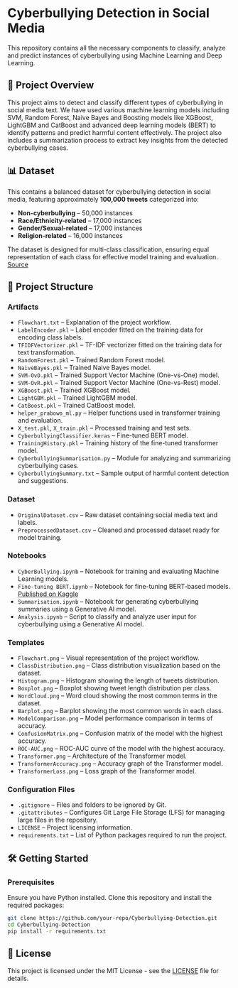 # Cyberbullying Detection in Social Media

This repository contains all the necessary components to classify, analyze and predict instances of cyberbullying using Machine Learning and Deep Learning.

## 🚀 Project Overview

This project aims to detect and classify different types of cyberbullying in social media text. We have used various machine learning models including SVM, Random Forest, Naive Bayes and Boosting models like XGBoost, LightGBM and CatBoost and advanced deep learning models (BERT) to identify patterns and predict harmful content effectively. The project also includes a summarization process to extract key insights from the detected cyberbullying cases.

## 📊 Dataset  

This contains a balanced dataset for cyberbullying detection in social media, featuring approximately **100,000 tweets** categorized into:  

- **Non-cyberbullying** – 50,000 instances  
- **Race/Ethnicity-related** – 17,000 instances  
- **Gender/Sexual-related** – 17,000 instances  
- **Religion-related** – 16,000 instances  

The dataset is designed for multi-class classification, ensuring equal representation of each class for effective model training and evaluation. [Source](https://www.kaggle.com/datasets/momo12341234/cyberbully-detection-dataset)

## 📂 Project Structure

### **Artifacts**
- `Flowchart.txt` – Explanation of the project workflow.
- `LabelEncoder.pkl` – Label encoder fitted on the training data for encoding class labels.
- `TFIDFVectorizer.pkl` – TF-IDF vectorizer fitted on the training data for text transformation.
- `RandomForest.pkl` – Trained Random Forest model.
- `NaiveBayes.pkl` – Trained Naive Bayes model.
- `SVM-OvO.pkl` – Trained Support Vector Machine (One-vs-One) model.
- `SVM-OvR.pkl` – Trained Support Vector Machine (One-vs-Rest) model.
- `XGBoost.pkl` – Trained XGBoost model.
- `LightGBM.pkl` – Trained LightGBM model.
- `CatBoost.pkl` – Trained CatBoost model.
- `helper_prabowo_ml.py` – Helper functions used in transformer training and evaluation.
- `X_test.pkl`, `X_train.pkl` – Processed training and test sets.   
- `CyberbullyingClassifier.keras` – Fine-tuned BERT model.
- `TrainingHistory.pkl` – Training history of the fine-tuned transformer model.
- `CyberbullyingSummarisation.py` – Module for analyzing and summarizing cyberbullying cases.  
- `CyberbullyingSummary.txt` – Sample output of harmful content detection and suggestions.  

### **Dataset**
- `OriginalDataset.csv` – Raw dataset containing social media text and labels.
- `PreprocessedDataset.csv` – Cleaned and processed dataset ready for model training.  

### **Notebooks**
- `CyberBullying.ipynb` – Notebook for training and evaluating Machine Learning models.
- `Fine-tuning BERT.ipynb` – Notebook for fine-tuning BERT-based models. [Published on Kaggle](https://www.kaggle.com/code/deepramazumder/cyberbullying-classification-fine-tuning-bert)
- `Summarisation.ipynb` – Notebook for generating cyberbullying summaries using a Generative AI model. 
- `Analysis.ipynb` – Script to classify and analyze user input for cyberbullying using a Generative AI model.  

### **Templates**
- `Flowchart.png` – Visual representation of the project workflow.
- `ClassDistribution.png` – Class distribution visualization based on the dataset.  
- `Histogram.png` – Histogram showing the length of tweets distribution.  
- `Boxplot.png` – Boxplot showing tweet length distribution per class.  
- `WordCloud.png` – Word cloud showing the most common terms in the dataset.  
- `Barplot.png` – Barplot showing the most common words in each class.  
- `ModelComparison.png` – Model performance comparison in terms of accuracy.  
- `ConfusionMatrix.png` – Confusion matrix of the model with the highest accuracy.  
- `ROC-AUC.png` – ROC-AUC curve of the model with the highest accuracy.
- `Transformer.png` – Architecture of the Transformer model.  
- `TransformerAccuracy.png` – Accuracy graph of the Transformer model.  
- `TransformerLoss.png` – Loss graph of the Transformer model.  

### **Configuration Files**
- `.gitignore` – Files and folders to be ignored by Git.  
- `.gitattributes` – Configures Git Large File Storage (LFS) for managing large files in the repository.  
- `LICENSE` – Project licensing information.  
- `requirements.txt` – List of Python packages required to run the project.  

## 🛠️ Getting Started

### **Prerequisites**
Ensure you have Python installed. Clone this repository and install the required packages:

```bash
git clone https://github.com/your-repo/Cyberbullying-Detection.git
cd Cyberbullying-Detection
pip install -r requirements.txt
```

## 📝 License

This project is licensed under the MIT License - see the [LICENSE](LICENSE) file for details.

